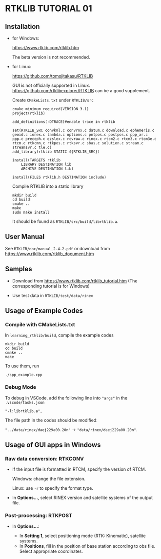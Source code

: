 # RTKLIB TUTORIAL 01

## Installation

* for Windows:

    <https://www.rtklib.com/rtklib.htm>

    The beta version is not recommended.


* for Linux:

    <https://github.com/tomojitakasu/RTKLIB>

    GUI is not officially supported in Linux. <https://github.com/rtklibexplorer/RTKLIB> can be a good supplement.

    Create `CMakeLists.txt` under `RTKLIB/src`

    ```
    cmake_minimum_required(VERSION 3.1)
    project(rtklib)

    add_definitions(-DTRACE)#enable trace in rtklib

    set(RTKLIB_SRC convkml.c convrnx.c datum.c download.c ephemeris.c geoid.c ionex.c lambda.c options.c pntpos.c postpos.c ppp_ar.c ppp.c preceph.c qzslex.c rcvraw.c rinex.c rtcm2.c rtcm3.c rtcm3e.c rtcm.c rtkcmn.c rtkpos.c rtksvr.c sbas.c solution.c stream.c streamsvr.c tle.c)
    add_library(rtklib STATIC ${RTKLIB_SRC})

    install(TARGETS rtklib
        LIBRARY DESTINATION lib
        ARCHIVE DESTINATION lib)

    install(FILES rtklib.h DESTINATION include)
    ```
    
    Compile RTKLIB into a static library

    ```
    mkdir build
    cd build
    cmake ..
    make
    sudo make install
    ```
    
    It should be found as `RTKLIB/src/build/librtklib.a`.


## User Manual

See `RTKLIB/doc/manual_2.4.2.pdf` or download from <https://www.rtklib.com/rtklib_document.htm>


## Samples

* Download from <https://www.rtklib.com/rtklib_tutorial.htm> (The corresponding tutorial is for Windows)

* Use test data in `RTKLIB/test/data/rinex`


## Usage of Example Codes

### Compile with CMakeLists.txt

In `learning_rtklib/build`, compile the example codes
```
mkdir build
cd build
cmake ..
make
```

To use them, run
```
./spp_example.cpp
```

### Debug Mode

To debug in VSCode, add the following line into `"args"` in the `.vscode/tasks.json`
```
"-l:librtklib.a",
```

The file path in the codes should be modified:

`"../data/rinex/daej229a00.20n"` -> `"data/rinex/daej229a00.20n"`.


## Usage of GUI apps in Windows

### Raw data conversion: RTKCONV

* If the input file is formatted in RTCM, specify the version of RTCM. 

  Windows: change the file extension.
  
  Linux: use `-r` to specify the format type.

* In __Options...__, select RINEX version and satellite systems of the output file.

### Post-processing: RTKPOST

* In __Options...__:

  * In __Setting 1__, select positioning mode (RTK: Kinematic), satellite systems.
  * In __Positions__, fill in the position of base station according to obs file. Select appropriate coordinates.
